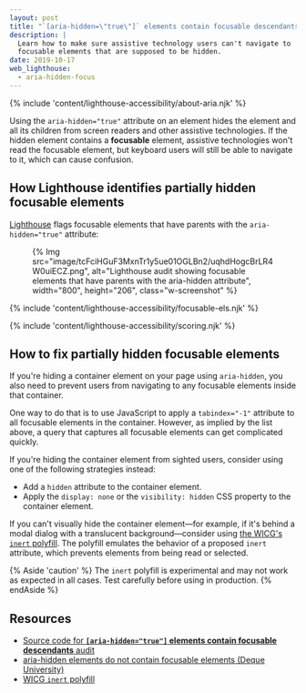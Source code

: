 ```yaml
---
layout: post
title: "`[aria-hidden=\"true\"]` elements contain focusable descendants"
description: |
  Learn how to make sure assistive technology users can't navigate to
  focusable elements that are supposed to be hidden.
date: 2019-10-17
web_lighthouse:
  - aria-hidden-focus
---
```


{% include 'content/lighthouse-accessibility/about-aria.njk' %}

Using the `aria-hidden="true"` attribute on an element hides the element
and all its children from screen readers and other assistive technologies.
If the hidden element contains a **focusable** element,
assistive technologies won't read the focusable element,
but keyboard users will still be able to navigate to it,
which can cause confusion.

## How Lighthouse identifies partially hidden focusable elements

<a href="https://developers.google.com/web/tools/lighthouse" rel="noopener">Lighthouse</a>
flags focusable elements that have parents with the `aria-hidden="true"` attribute:

<figure class="w-figure">
  {% Img src="image/tcFciHGuF3MxnTr1y5ue01OGLBn2/uqhdHogcBrLR4W0uiECZ.png", alt="Lighthouse audit showing focusable elements that have parents with the aria-hidden attribute", width="800", height="206", class="w-screenshot" %}
</figure>

{% include 'content/lighthouse-accessibility/focusable-els.njk' %}

{% include 'content/lighthouse-accessibility/scoring.njk' %}

## How to fix partially hidden focusable elements

If you're hiding a container element on your page using `aria-hidden`,
you also need to prevent users from navigating to any focusable elements
inside that container.

One way to do that is to use JavaScript to apply a `tabindex="-1"` attribute
to all focusable elements in the container.
However, as implied by the list above,
a query that captures all focusable elements can get complicated quickly.

If you're hiding the container element from sighted users,
consider using one of the following strategies instead:
- Add a `hidden` attribute to the container element.
- Apply the `display: none` or the `visibility: hidden` CSS property
  to the container element.

If you can't visually hide the container element—for example,
if it's behind a modal dialog with a translucent background—consider
using <a href="https://github.com/WICG/inert" rel="noopener">the WICG's `inert` polyfill</a>.
The polyfill emulates the behavior of a proposed `inert` attribute,
which prevents elements from being read or selected.

{% Aside 'caution' %}
The `inert` polyfill is experimental and may not work as expected in all cases.
Test carefully before using in production.
{% endAside %}

## Resources

- <a href="https://github.com/GoogleChrome/lighthouse/blob/master/lighthouse-core/audits/accessibility/aria-hidden-focus.js" rel="noopener">Source code for **`[aria-hidden="true"]` elements contain focusable descendants** audit</a>
- <a href="https://dequeuniversity.com/rules/axe/3.3/aria-hidden-focus" rel="noopener">aria-hidden elements do not contain focusable elements (Deque University)</a>
- <a href="https://github.com/WICG/inert" rel="noopener">WICG `inert` polyfill</a>
